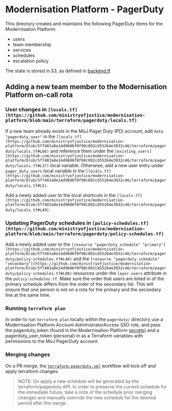 # Modernisation Platform - PagerDuty

This directory creates and maintains the following PagerDuty items for the Modernisation Platform:

- users
- team membership
- services
- schedules
- escalation policy

The state is stored in S3, as defined in [backend.tf](backend.tf).

## Adding a new team member to the Modernisation Platform on-call rota

### User changes in `[locals.tf](https://github.com/ministryofjustice/modernisation-platform/blob/main/terraform/pagerduty/locals.tf)`

If a new team already exists in the MoJ Pager Duty (PD) account, add `data "pagerduty_user"` in the `[locals.tf](https://github.com/ministryofjustice/modernisation-platform/blob/5f7483a0e14d9606f0f90c892cd55264e3932c46/terraform/pagerduty/locals.tf#L66)` and reference them under the `[existing_users](https://github.com/ministryofjustice/modernisation-platform/blob/5f7483a0e14d9606f0f90c892cd55264e3932c46/terraform/pagerduty/locals.tf#L37)` local variable.
Otherwise, add a new user entry under `pager_duty_users` local variable in the `[locals.tf](https://github.com/ministryofjustice/modernisation-platform/blob/5f7483a0e14d9606f0f90c892cd55264e3932c46/terraform/pagerduty/locals.tf#L5)`.

Add a newly added user to the local shortcuts in the `[locals.tf](https://github.com/ministryofjustice/modernisation-platform/blob/5f7483a0e14d9606f0f90c892cd55264e3932c46/terraform/pagerduty/locals.tf#L49)`.

### Updating PagerDuty schedules in `[policy-schedules.tf](https://github.com/ministryofjustice/modernisation-platform/blob/main/terraform/pagerduty/policy-schedules.tf)`

Add a newly added user to the `[resource "pagerduty_schedule" "primary"](https://github.com/ministryofjustice/modernisation-platform/blob/5f7483a0e14d9606f0f90c892cd55264e3932c46/terraform/pagerduty/policy-schedules.tf#L48)` and the `[resource "pagerduty_schedule" "secondary"](https://github.com/ministryofjustice/modernisation-platform/blob/5f7483a0e14d9606f0f90c892cd55264e3932c46/terraform/pagerduty/policy-schedules.tf#L80)` resources under the `layer.users` attribute in the `policy-schedules.tf`.
Make sure the order that users are listed in of the primary schedule differs from the order of the secondary list. This will ensure that one person is not on a rota for the primary and the secondary line at the same time.

### Running `terraform plan`

In order to run `terraform plan` locally within the `pagerduty/` directory use a Modernisation Platform Account AdministratorAccess SSO role, and pass the pagerduty_token (found in the Modernisation Platform [secrets](https://user-guide.modernisation-platform.service.justice.gov.uk/runbooks/rotating-secrets.html#how-to-rotate-secrets)) and a pagerduty_user_token (personal) in as a Terraform variables with permissions to the MoJ PagerDuty account.

### Merging changes

On a PR merge, the [`terraform-pagerduty.yml`](https://github.com/ministryofjustice/modernisation-platform/blob/main/.github/workflows/terraform-pagerduty.yml) workflow will kick off and apply terraform changes.

>NOTE: On apply a new schedule will be generated by the terraform/pagerduty API.
>In order to preserve the current schedule for the immediate future, take a note of the schedule prior merging changes and manually override the new schedule for the desired period after the merge.

